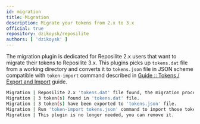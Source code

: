 ```yaml
---
id: migration
title: Migration
description: Migrate your tokens from 2.x to 3.x
official: true
repository: dzikoysk/reposilite
authors: [ 'dzikoysk' ]
---
```


The migration plugin is dedicated for Reposilite 2.x users that want to migrate their tokens to Reposilite 3.x.
This plugins picks up `tokens.dat` file from a working directory 
and converts it to `tokens.json` file in JSON scheme compatible with `token-import` command described in [Guide :: Tokens / Export and Import](/guide/tokens#export-and-import) guide.

```bash
Migration | Reposilite 2.x 'tokens.dat' file found, the migration procedure has started.
Migration | 3 token(s) found in 'tokens.dat' file.
Migration | 3 token(s) have been exported to 'tokens.json' file.
Migration | Run 'token-import tokens.json' command to import those tokens.
Migration | This plugin is no longer needed, you can remove it.
```
